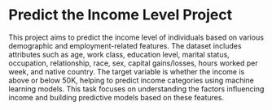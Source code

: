 # Predict the Income Level Project

This project aims to predict the income level of individuals based on various demographic and employment-related features. The dataset includes attributes such as age, work class, education level, marital status, occupation, relationship, race, sex, capital gains/losses, hours worked per week, and native country. The target variable is whether the income is above or below 50K, helping to predict income categories using machine learning models. This task focuses on understanding the factors influencing income and building predictive models based on these features.

